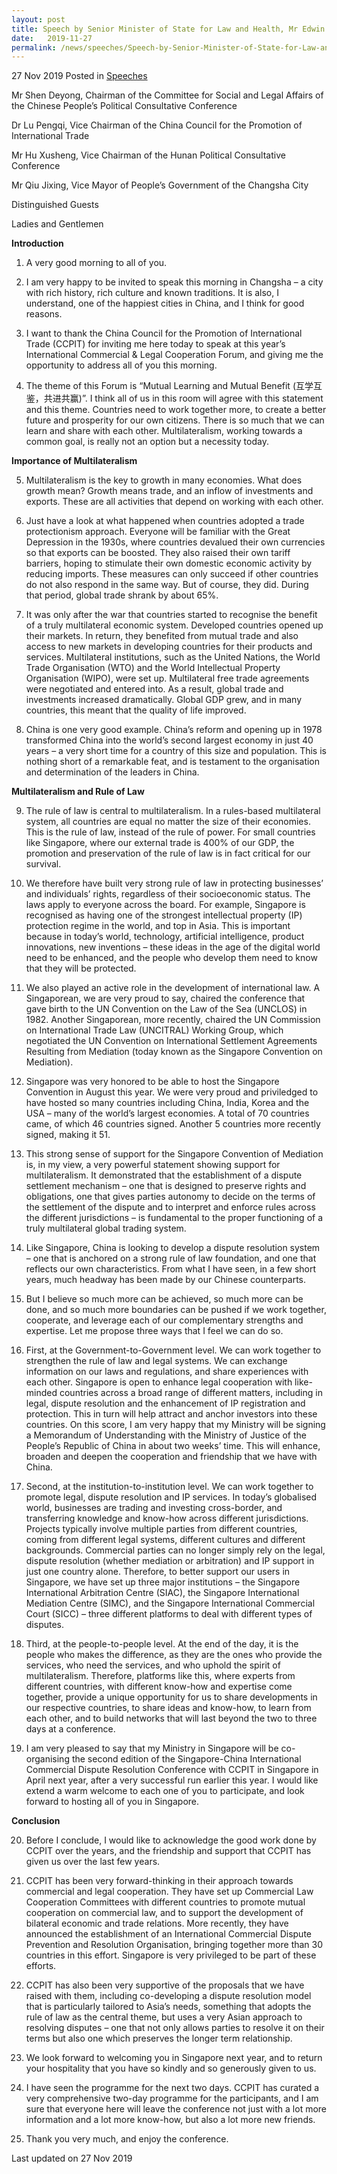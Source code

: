 ```yaml
---
layout: post
title: Speech by Senior Minister of State for Law and Health, Mr Edwin Tong, at the International Commercial & Legal Cooperation Forum in Changsha, China 
date:   2019-11-27
permalink: /news/speeches/Speech-by-Senior-Minister-of-State-for-Law-and-Health-Mr-Edwin-Tong-at-the-ICLP-Forum-2019
---
```


27 Nov 2019 Posted in [Speeches](/news/speeches)  

Mr Shen Deyong, Chairman of the Committee for Social and Legal Affairs of the Chinese People’s Political Consultative Conference

Dr Lu Pengqi, Vice Chairman of the China Council for the Promotion of International Trade

Mr Hu Xusheng, Vice Chairman of the Hunan Political Consultative Conference

Mr Qiu Jixing, Vice Mayor of People’s Government of the Changsha City

Distinguished Guests

Ladies and Gentlemen

**Introduction**

1. A very good morning to all of you.

2. I am very happy to be invited to speak this morning in Changsha – a city with rich history, rich culture and known traditions. It is also, I understand, one of the happiest cities in China, and I think for good reasons.

3. I want to thank the China Council for the Promotion of International Trade (CCPIT) for inviting me here today to speak at this year’s International Commercial & Legal Cooperation Forum, and giving me the opportunity to address all of you this morning.

4. The theme of this Forum is “Mutual Learning and Mutual Benefit (互学互鉴，共进共赢)”. I think all of us in this room will agree with this statement and this theme. Countries need to work together more, to create a better future and prosperity for our own citizens. There is so much that we can learn and share with each other. Multilateralism, working towards a common goal, is really not an option but a necessity today.

**Importance of Multilateralism**

5. Multilateralism is the key to growth in many economies. What does growth mean? Growth means trade, and an inflow of investments and exports. These are all activities that depend on working with each other. 

6. Just have a look at what happened when countries adopted a trade protectionism approach. Everyone will be familiar with the Great Depression in the 1930s, where countries devalued their own currencies so that exports can be boosted. They also raised their own tariff barriers, hoping to stimulate their own domestic economic activity by reducing imports. These measures can only succeed if other countries do not also respond in the same way. But of course, they did. During that period, global trade shrank by about 65%.

7. It was only after the war that countries started to recognise the benefit of a truly multilateral economic system. Developed countries opened up their markets. In return, they benefited from mutual trade and also access to new markets in developing countries for their products and services. Multilateral institutions, such as the United Nations, the World Trade Organisation (WTO) and the World Intellectual Property Organisation (WIPO), were set up. Multilateral free trade agreements were negotiated and entered into. As a result, global trade and investments increased dramatically. Global GDP grew, and in many countries, this  meant that the quality of life improved.

8. China is one very good example. China’s reform and opening up in 1978 transformed China into the world’s second largest economy in just 40 years – a very short time for a country of this size and population. This is nothing short of a remarkable feat, and is testament to the organisation and determination of the leaders in China.

**Multilateralism and Rule of Law**

9. The rule of law is central to multilateralism. In a rules-based multilateral system, all countries are equal no matter the size of their economies. This is the rule of law, instead of the rule of power. For small countries like Singapore, where our external trade is 400% of our GDP, the promotion and preservation of the rule of law is in fact critical for our survival.

10. We therefore have built very strong rule of law in protecting businesses’ and individuals’ rights, regardless of their socioeconomic status. The laws apply to everyone across the board. For example, Singapore is recognised as having one of the strongest intellectual property (IP) protection regime in the world, and top in Asia. This is important because in today’s world, technology, artificial intelligence, product innovations, new inventions – these ideas in the age of the digital world need to be enhanced, and the people who develop them need to know that they will be protected. 

11. We also played an active role in the development of international law. A Singaporean, we are very proud to say, chaired the conference that gave birth to the UN Convention on the Law of the Sea (UNCLOS) in 1982. Another Singaporean, more recently, chaired the UN Commission on International Trade Law (UNCITRAL) Working Group, which negotiated the UN Convention on International Settlement Agreements Resulting from Mediation (today known as the Singapore Convention on Mediation).

12. Singapore was very honored to be able to host the Singapore Convention in August this year. We were very proud and priviledged to have hosted so many countries including China, India, Korea and the USA – many of the world’s largest economies. A total of 70 countries came, of which 46 countries signed. Another 5 countries more recently signed, making it 51. 

13. This strong sense of support for the Singapore Convention of Mediation is, in my view, a very powerful statement showing support for multilateralism. It demonstrated that the establishment of a dispute settlement mechanism – one that is designed to preserve rights and obligations, one that gives parties autonomy to decide on the terms of the settlement of the dispute and to interpret and enforce rules across the different jurisdictions – is fundamental to the proper functioning of a truly multilateral global trading system.

14. Like Singapore, China is looking to develop a dispute resolution system – one that is anchored on a strong rule of law foundation, and one that reflects our own characteristics. From what I have seen, in a few short years, much headway has been made by our Chinese counterparts.

15. But I believe so much more can be achieved, so much more can be done, and so much more boundaries can be pushed if we work together, cooperate, and leverage each of our complementary strengths and expertise. Let me propose three ways that I feel we can do so.

16. First, at the Government-to-Government level. We can work together to strengthen the rule of law and legal systems. We can exchange information on our laws and regulations, and share experiences with each other. Singapore is open to enhance legal cooperation with like-minded countries across a broad range of different matters, including in legal, dispute resolution and the enhancement of IP registration and protection. This in turn will help attract and anchor investors into these countries. On this score, I am very happy that my Ministry will be signing a Memorandum of Understanding with the Ministry of Justice of the People’s Republic of China in about two weeks’ time. This will enhance, broaden and deepen the cooperation and friendship that we have with China.

17. Second, at the institution-to-institution level. We can work together to promote legal, dispute resolution and IP services. In today’s globalised world, businesses are trading and investing cross-border, and transferring knowledge and know-how across different jurisdictions. Projects typically involve multiple parties from different countries, coming from different legal systems, different cultures and different backgrounds. Commercial parties can no longer simply rely on the legal, dispute resolution (whether mediation or arbitration) and IP support in just one country alone. Therefore, to better support our users in Singapore, we have set up three major institutions – the Singapore International Arbitration Centre (SIAC), the Singapore International Mediation Centre (SIMC), and the Singapore International Commercial Court (SICC) – three different platforms to deal with different types of disputes.

18. Third, at the people-to-people level. At the end of the day, it is the people who makes the difference, as they are the ones who provide the services, who need the services, and who uphold the spirit of multilateralism. Therefore, platforms like this, where experts from different countries, with different know-how and expertise come together, provide a unique opportunity for us to share developments in our respective countries, to share ideas and know-how, to learn from each other, and to build networks that will last beyond the two to three days at a conference. 

19. I am very pleased to say that my Ministry in Singapore will be co-organising the second edition of the Singapore-China International Commercial Dispute Resolution Conference with CCPIT in Singapore in April next year, after a very successful run earlier this year. I would like extend a warm welcome to each one of you to participate, and look forward to hosting all of you in Singapore.

**Conclusion**

20. Before I conclude, I would like to acknowledge the good work done by CCPIT over the years, and the friendship and support that CCPIT has given us over the last few years.

21. CCPIT has been very forward-thinking in their approach towards commercial and legal cooperation. They have set up Commercial Law Cooperation Committees with different countries to promote mutual cooperation on commercial law, and to support the development of bilateral economic and trade relations. More recently, they have announced the establishment of an International Commercial Dispute Prevention and Resolution Organisation, bringing together more than 30 countries in this effort. Singapore is very privileged to be part of these efforts. 

22. CCPIT has also been very supportive of the proposals that we have raised with them, including co-developing a dispute resolution model that is particularly tailored to Asia’s needs, something that adopts the rule of law as the central theme, but uses a very Asian approach to resolving disputes – one that not only allows parties to resolve it on their terms but also one which preserves the longer term relationship. 

23. We look forward to welcoming you in Singapore next year, and to return your hospitality that you have so kindly and so generously given to us. 

24. I have seen the programme for the next two days. CCPIT has curated a very comprehensive two-day programme for the participants, and I am sure that everyone here will leave the conference not just with a lot more information and a lot more know-how, but also a lot more new friends. 

25. Thank you very much, and enjoy the conference.

<p class="right-side-updated">Last updated on 27 Nov 2019</p> 
